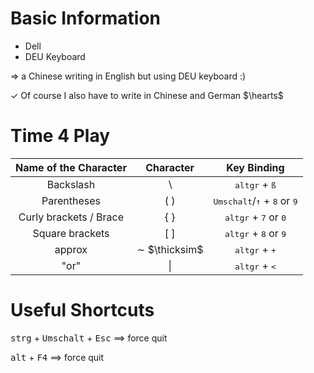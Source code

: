 <!--
 * @Date: 2022-12-28 21:01:04
 * @Author: Yuanmeng-Shi yuanmengshi05@gmail.com
 * @FilePath: /GitHub/ezLife4DEUKeyboard/Windows.md
 * @Description: file content
-->
# Basic Information
+ Dell
+ DEU Keyboard

$\Rightarrow$ a Chinese writing in English but using DEU keyboard :)

$\checkmark$ Of course I also have to write in Chinese and German $\hearts$

# Time 4 Play
|Name of the Character|Character|Key Binding|
|:-----:|:-----:|:-----:|
|Backslash|$\backslash$|<kbd>altgr</kbd> + <kbd>ß</kbd> |
|Parentheses|$\lparen$ $\rparen$|<kbd>Umschalt</kbd>/<kbd>$\uparrow$</kbd> + <kbd>8</kbd> or <kbd>9</kbd> |
|Curly brackets / Brace|$\lbrace$ $\rbrace$|<kbd>altgr</kbd> + <kbd>7</kbd> or <kbd>0</kbd>|
|Square brackets|$\lbrack$ $\rbrack$|<kbd>altgr</kbd> + <kbd>8</kbd> or <kbd>9</kbd>|
|approx|$\sim$ $\thicksim$|<kbd>altgr</kbd> + <kbd>+</kbd> |
|"or"|$\lvert$|<kbd>altgr</kbd> + <kbd><</kbd> |


# Useful Shortcuts

<kbd>strg</kbd> + <kbd>Umschalt</kbd> + <kbd>Esc</kbd> $\implies$ force quit

<kbd>alt</kbd> + <kbd>F4</kbd> $\implies$ force quit
